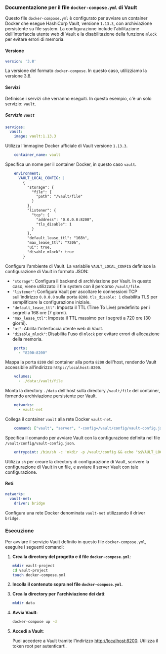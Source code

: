 ### Documentazione per il file `docker-compose.yml` di Vault

Questo file `docker-compose.yml` è configurato per avviare un container Docker che esegue HashiCorp Vault, versione `1.13.3`, con archiviazione persistente su file system. La configurazione include l'abilitazione dell'interfaccia utente web di Vault e la disabilitazione della funzione `mlock` per evitare errori di memoria.

#### Versione

```yaml
version: '3.8'
```
La versione del formato `docker-compose`. In questo caso, utilizziamo la versione 3.8.

#### Servizi

Definisce i servizi che verranno eseguiti. In questo esempio, c'è un solo servizio: `vault`.

##### Servizio `vault`

```yaml
services:
  vault:
    image: vault:1.13.3
```
Utilizza l'immagine Docker ufficiale di Vault versione `1.13.3`.

```yaml
    container_name: vault
```
Specifica un nome per il container Docker, in questo caso `vault`.

```yaml
    environment:
      VAULT_LOCAL_CONFIG: |
        {
          "storage": {
            "file": {
              "path": "/vault/file"
            }
          },
          "listener": {
            "tcp": {
              "address": "0.0.0.0:8200",
              "tls_disable": 1
            }
          },
          "default_lease_ttl": "168h",
          "max_lease_ttl": "720h",
          "ui": true,
          "disable_mlock": true
        }
```
Configura l'ambiente di Vault. La variabile `VAULT_LOCAL_CONFIG` definisce la configurazione di Vault in formato JSON:

- `"storage"`: Configura il backend di archiviazione per Vault. In questo caso, viene utilizzato il file system con il percorso `/vault/file`.
- `"listener"`: Configura Vault per ascoltare le connessioni TCP sull'indirizzo `0.0.0.0` sulla porta `8200`. `tls_disable: 1` disabilita TLS per semplificare la configurazione iniziale.
- `"default_lease_ttl"`: Imposta il TTL (Time To Live) predefinito per i segreti a 168 ore (7 giorni).
- `"max_lease_ttl"`: Imposta il TTL massimo per i segreti a 720 ore (30 giorni).
- `"ui"`: Abilita l'interfaccia utente web di Vault.
- `"disable_mlock"`: Disabilita l'uso di `mlock` per evitare errori di allocazione della memoria.

```yaml
    ports:
      - "8200:8200"
```
Mappa la porta `8200` del container alla porta `8200` dell'host, rendendo Vault accessibile all'indirizzo `http://localhost:8200`.

```yaml
    volumes:
      - ./data:/vault/file
```
Monta la directory `./data` dell'host sulla directory `/vault/file` del container, fornendo archiviazione persistente per Vault.

```yaml
    networks:
      - vault-net
```
Collega il container `vault` alla rete Docker `vault-net`.

```yaml
    command: ["vault", "server", "-config=/vault/config/vault-config.json"]
```
Specifica il comando per avviare Vault con la configurazione definita nel file `/vault/config/vault-config.json`.

```yaml
    entrypoint: /bin/sh -c 'mkdir -p /vault/config && echo "$$VAULT_LOCAL_CONFIG" > /vault/config/vault-config.json && vault server -config=/vault/config/vault-config.json'
```
Utilizza `sh` per creare la directory di configurazione di Vault, scrivere la configurazione di Vault in un file, e avviare il server Vault con tale configurazione.

#### Reti

```yaml
networks:
  vault-net:
    driver: bridge
```
Configura una rete Docker denominata `vault-net` utilizzando il driver `bridge`.

### Esecuzione

Per avviare il servizio Vault definito in questo file `docker-compose.yml`, eseguire i seguenti comandi:

1. **Crea la directory del progetto e il file `docker-compose.yml`**:

   ```bash
   mkdir vault-project
   cd vault-project
   touch docker-compose.yml
   ```

2. **Incolla il contenuto sopra nel file `docker-compose.yml`**.

3. **Crea la directory per l'archiviazione dei dati**:

   ```bash
   mkdir data
   ```

4. **Avvia Vault**:

   ```bash
   docker-compose up -d
   ```

5. **Accedi a Vault**:

   Puoi accedere a Vault tramite l'indirizzo [http://localhost:8200](http://localhost:8200). Utilizza il token root per autenticarti.